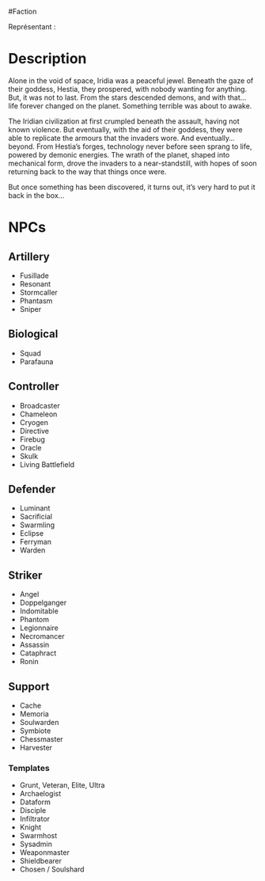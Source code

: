 #Faction

Représentant :

# Description
Alone in the void of space, Iridia was a peaceful jewel. Beneath the gaze of their goddess, Hestia, they prospered, with nobody wanting for anything. But, it was not to last. From the stars descended demons, and with that… life forever changed on the planet. Something terrible was about to awake.

The Iridian civilization at first crumpled beneath the assault, having not known violence. But eventually, with the aid of their goddess, they were able to replicate the armours that the invaders wore. And eventually… beyond. From Hestia’s forges, technology never before seen sprang to life, powered by demonic energies. The wrath of the planet, shaped into mechanical form, drove the invaders to a near-standstill, with hopes of soon returning back to the way that things once were.

But once something has been discovered, it turns out, it’s very hard to put it back in the box…

# NPCs
## Artillery
- Fusillade
- Resonant
- Stormcaller
- Phantasm
- Sniper
## Biological
- Squad
- Parafauna
## Controller
- Broadcaster
- Chameleon
- Cryogen
- Directive
- Firebug
- Oracle
- Skulk
- Living Battlefield
## Defender
- Luminant
- Sacrificial
- Swarmling
- Eclipse
- Ferryman
- Warden
## Striker
- Angel
- Doppelganger
- Indomitable
- Phantom
- Legionnaire
- Necromancer
- Assassin
- Cataphract
- Ronin
## Support
- Cache
- Memoria
- Soulwarden
- Symbiote
- Chessmaster
- Harvester
### Templates
- Grunt, Veteran, Elite, Ultra
- Archaelogist
- Dataform
- Disciple
- Infiltrator
- Knight
- Swarmhost
- Sysadmin
- Weaponmaster
- Shieldbearer
- Chosen / Soulshard